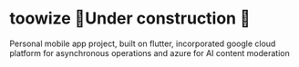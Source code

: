 # toowize 🚧Under construction 🚧
Personal mobile app project, built on flutter, incorporated google cloud platform for asynchronous operations and azure for AI content moderation
